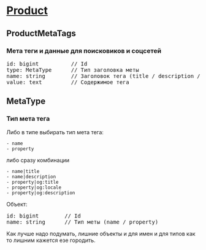 
# [Product](Product.md)

## ProductMetaTags

### Мета теги и данные для поисковиков и соцсетей

<pre>
id: bigint          // Id
type: MetaType      // Тип заголовка меты
name: string        // Заголовок тега (title / description / og:title)
value: text         // Содержимое тега
</pre>

## MetaType

### Тип мета тега

Либо в типе выбирать тип мета тега: 
```
- name
- property
```

либо сразу комбинации 
```
- name|title
- name|description
- property|og:title
- property|og:locale
- property|og:description
```

Объект:

<pre>
id: bigint        // Id
name: string      // Тип меты (name / property)
</pre>

Как лучше надо подумать, лишние объекты и для имен и для типов как то лишним кажется езе городить.

